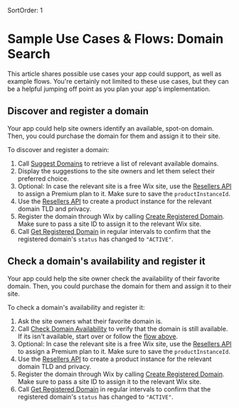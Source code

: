 SortOrder: 1
# Sample Use Cases & Flows: Domain Search

This article shares possible use cases your app could support, as well as example flows.
You're certainly not limited to these use cases, but they can be a helpful jumping off point
as you plan your app's implementation.

## Discover and register a domain

Your app could help site owners identify an available, spot-on domain.
Then, you could purchase the domain for them and assign it to their site.

To discover and register a domain:

1. Call [Suggest Domains](https://dev.wix.com/docs/rest/api-reference/account-level-apis/domain-search/suggestion-v2/suggestion-object)
    to retrieve a list of relevant available domains.
1. Display the suggestions to the site owners and let them select their preferred choice.
1. Optional: In case the relevant site is a free Wix site, use the
   [Resellers API](https://dev.wix.com/docs/rest/api-reference/account-level-apis/resellers/packages-and-product-instances/create-package-v2)
   to assign a Premium plan to it. Make sure to save the `productInstanceId`.
1. Use the [Resellers API](https://dev.wix.com/docs/rest/api-reference/account-level-apis/resellers/packages-and-product-instances/create-package-v2)
   to create a product instance for the relevant domain TLD and privacy.
1. Register the domain through Wix by calling
    [Create Registered Domain](https://dev.wix.com/docs/rest/api-reference/account-level-apis/registered-domains/registered-domain-v1/create-registered-domain).
    Make sure to pass a site ID to assign it to the relevant Wix site.
1. Call [Get Registered Domain](https://dev.wix.com/docs/rest/api-reference/account-level-apis/registered-domains/registered-domain-v1/get-registered-domain)
    in regular intervals to confirm that the registered domain's `status` has changed to `"ACTIVE"`.

## Check a domain's availability and register it

Your app could help the site owner check the availability of their favorite
domain. Then, you could purchase the domain for them and assign it to their
site.

To check a domain's availability and register it:

1. Ask the site owners what their favorite domain is.
1. Call [Check Domain Availability](https://dev.wix.com/docs/rest/api-reference/account-level-apis/domain-search/availability-v2/check-domain-availability)
    to verify that the domain is still available. If its isn't available, start
    over or follow the
    [flow above](https://dev.wix.com/docs/rest/api-reference/account-level-apis/domain-search/sample-flows#discover-and-register-a-domain).
1. Optional: In case the relevant site is a free Wix site, use the
   [Resellers API](https://dev.wix.com/docs/rest/api-reference/account-level-apis/resellers/packages-and-product-instances/create-package-v2)
   to assign a Premium plan to it. Make sure to save the `productInstanceId`.
1. Use the [Resellers API](https://dev.wix.com/docs/rest/api-reference/account-level-apis/resellers/packages-and-product-instances/create-package-v2)
   to create a product instance for the relevant domain TLD and privacy.
1. Register the domain through Wix by calling
    [Create Registered Domain](https://dev.wix.com/docs/rest/api-reference/account-level-apis/registered-domains/registered-domain-v1/create-registered-domain).
    Make sure to pass a site ID to assign it to the relevant Wix site.
1. Call [Get Registered Domain](https://dev.wix.com/docs/rest/api-reference/account-level-apis/registered-domains/registered-domain-v1/get-registered-domain)
    in regular intervals to confirm that the registered domain's `status` has changed to `"ACTIVE"`.
